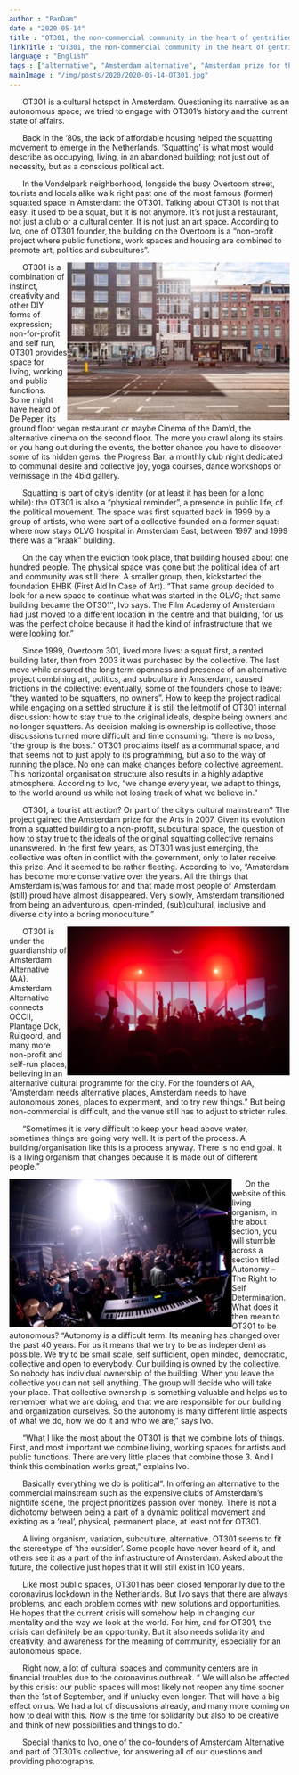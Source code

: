 ```yaml
---
author : "PanDam"
date : "2020-05-14"
title : "OT301, the non-commercial community in the heart of gentrified Amsterdam"
linkTitle : "OT301, the non-commercial community in the heart of gentrified Amsterdam"
language : "English"
tags : ["alternative", "Amsterdam alternative", "Amsterdam prize for the Arts", "art", "autonomy", "mainstream", "creativity", "OT301", "squatting"]
mainImage : "/img/posts/2020/2020-05-14-OT301.jpg"
---
```


&nbsp;&nbsp;&nbsp;&nbsp;&nbsp;&nbsp;OT301 is a cultural hotspot in Amsterdam. Questioning its narrative as an autonomous space; we tried to engage with OT301’s history and the current state of affairs.

&nbsp;&nbsp;&nbsp;&nbsp;&nbsp;&nbsp;Back in the ’80s, the lack of affordable housing helped the squatting movement to emerge in the Netherlands. ‘Squatting’ is what most would describe as occupying, living, in an abandoned building; not just out of necessity, but as a conscious political act.

&nbsp;&nbsp;&nbsp;&nbsp;&nbsp;&nbsp;In the Vondelpark neighborhood, longside the busy Overtoom street, tourists and locals alike walk right past one of the most famous (former) squatted space in Amsterdam: the OT301. Talking about OT301 is not that easy: it used to be a squat, but it is not anymore. It’s not just a restaurant, not just a club or a cultural center. It is not just an art space. According to Ivo, one of OT301 founder, the building on the Overtoom is a “non-profit project where public functions, work spaces and housing are combined to promote art, politics and subcultures”.

<img alt="" align="right" src="/img/posts/2020/2020-05-14-OT301-1.jpg" width="400px">

&nbsp;&nbsp;&nbsp;&nbsp;&nbsp;&nbsp;OT301 is a combination of instinct, creativity and other DIY forms of expression; non-for-profit and self run, OT301 provides space for living, working and public functions. Some might have heard of De Peper, its ground floor vegan restaurant or maybe Cinema of the Dam’d, the alternative cinema on the second floor. The more you crawl along its stairs or you hang out during the events, the better chance you have to discover some of its hidden gems: the Progress Bar, a monthly club night dedicated to communal desire and collective joy, yoga courses, dance workshops or  vernissage in the 4bid gallery.

&nbsp;&nbsp;&nbsp;&nbsp;&nbsp;&nbsp;Squatting is part of city’s identity (or at least it has been for a long while): the OT301 is also a “physical reminder”, a presence in public life, of the political movement. The space was first squatted back in 1999 by a group of artists, who were part of a collective founded on a former squat: where now stays OLVG hospital in Amsterdam East, between 1997 and 1999 there was a “kraak” building.

&nbsp;&nbsp;&nbsp;&nbsp;&nbsp;&nbsp;On the day when the eviction took place, that building housed about one hundred people. The physical space was gone but the political idea of art and community was still there. A smaller group, then, kickstarted the foundation EHBK (First Aid In Case of Art).  “That same group decided to look for a new space to continue what was started in the OLVG; that same building became the OT301″, Ivo says. The Film Academy of Amsterdam had just moved to a different location in the centre and that building, for us  was the perfect choice because it had the kind of infrastructure that we were looking for.”

&nbsp;&nbsp;&nbsp;&nbsp;&nbsp;&nbsp;Since 1999, Overtoom 301, lived more lives: a squat first, a rented building later, then from 2003 it was purchased by the collective. The last move while ensured the long term openness and presence of an alternative project combining art, politics, and subculture in Amsterdam, caused frictions in the collective: eventually, some of the founders chose to leave: “they wanted to be squatters, no owners”. How to keep the project radical while engaging on a settled structure it is still the leitmotif of OT301 internal discussion: how to stay true to the original ideals, despite being owners and no longer squatters. As decision making is ownership is collective, those discussions turned more difficult and time consuming. “there is no boss, “the group is the boss.” OT301 proclaims itself as a communal space, and that seems not to just apply to its programming, but also to the way of running the place. No one can make changes before collective agreement. This horizontal organisation structure also results in a highly adaptive atmosphere. According to Ivo, “we change every year, we adapt to things, to the world around us while not losing track of what we believe in.”

&nbsp;&nbsp;&nbsp;&nbsp;&nbsp;&nbsp;OT301, a tourist attraction? Or part of the city’s cultural mainstream? The project gained the Amsterdam prize for the Arts in 2007. Given its evolution from a squatted building to a non-profit, subcultural space,  the question of how to stay true to the ideals of the original squatting collective remains unanswered. In the first few years, as OT301 was just emerging, the collective was often in conflict with the government, only to later receive this prize. And it seemed to be rather fleeting. According to Ivo, “Amsterdam has become more conservative over the years. All the things that Amsterdam is/was famous for and that made most people of Amsterdam (still) proud have almost disappeared. Very slowly, Amsterdam transitioned from being an adventurous, open-minded, (sub)cultural, inclusive and diverse city into a boring monoculture.”

<img alt="" align="right" src="/img/posts/2020/2020-05-14-OT301-2.jpg" width="400px">

&nbsp;&nbsp;&nbsp;&nbsp;&nbsp;&nbsp;OT301 is under the guardianship of Amsterdam Alternative (AA). Amsterdam Alternative connects OCCII, Plantage Dok, Ruigoord, and many more non-profit and self-run places, believing in an alternative cultural programme for the city. For the founders of AA, “Amsterdam needs alternative places, Amsterdam needs to have autonomous zones, places to experiment, and to try new things.” But being non-commercial is difficult, and the venue still has to adjust to stricter rules.

&nbsp;&nbsp;&nbsp;&nbsp;&nbsp;&nbsp;“Sometimes it is very difficult to keep your head above water, sometimes things are going very well. It is part of the process. A building/organisation like this is a process anyway. There is no end goal. It is a living organism that changes because it is made out of different people.”

<img alt="" align="left" src="/img/posts/2020/2020-05-14-OT301-3.jpg" width="400px">

&nbsp;&nbsp;&nbsp;&nbsp;&nbsp;&nbsp;On the website of this living organism, in the about section, you will stumble across a section titled Autonomy – The Right to Self Determination. What does it then mean to OT301 to be autonomous? “Autonomy is a difficult term. Its meaning has changed over the past 40 years. For us it means that we try to be as independent as possible. We try to be small scale, self sufficient, open minded, democratic, collective and open to everybody. Our building is owned by the collective. So nobody has individual ownership of the building. When you leave the collective you can not sell anything. The group will decide who will take your place. That collective ownership is something valuable and helps us to remember what we are doing, and that we are responsible for our building and organization ourselves. So the autonomy is many different little aspects of what we do, how we do it and who we are,” says Ivo.

&nbsp;&nbsp;&nbsp;&nbsp;&nbsp;&nbsp;“What I like the most about the OT301 is that we combine lots of things. First, and most important we combine living, working spaces for artists and public functions. There are very little places that combine those 3. And I think this combination works great,” explains Ivo.

&nbsp;&nbsp;&nbsp;&nbsp;&nbsp;&nbsp;Basically everything we do is political”. In offering an alternative to the commercial mainstream such as the expensive clubs of Amsterdam’s nightlife scene, the project prioritizes passion over money. There is not a dichotomy between being a part of a dynamic political movement and existing as a ‘real’, physical, permanent place, at least not for OT301.

&nbsp;&nbsp;&nbsp;&nbsp;&nbsp;&nbsp;A living organism, variation, subculture, alternative. OT301 seems to fit the stereotype of ‘the outsider’. Some people have never heard of it, and others see it as a part of the infrastructure of Amsterdam. Asked about the future, the collective just hopes that it will still exist in 100 years.

&nbsp;&nbsp;&nbsp;&nbsp;&nbsp;&nbsp;Like most public spaces, OT301 has been closed temporarily due to the coronavirus lockdown in the Netherlands. But Ivo says that there are always problems, and each problem comes with new solutions and opportunities. He hopes that the current crisis will somehow help in changing our mentality and the way we look at the world. For him, and for OT301, the crisis can definitely be an opportunity. But it also needs solidarity and creativity, and awareness for the meaning of community, especially for an autonomous space.

&nbsp;&nbsp;&nbsp;&nbsp;&nbsp;&nbsp;Right now, a lot of cultural spaces and community centers are in financial troubles due to the coronavirus outbreak. “ We will also be affected by this crisis: our public spaces will most likely not reopen any time sooner than the 1st of September, and if unlucky even longer. That will have a big effect on us. We had a lot of discussions already, and many more coming on how to deal with this. Now is the time for solidarity but also to be creative and think of new possibilities and things to do.”

&nbsp;&nbsp;&nbsp;&nbsp;&nbsp;&nbsp;Special thanks to Ivo, one of the co-founders of Amsterdam Alternative and part of OT301’s collective, for answering all of our questions and providing photographs.